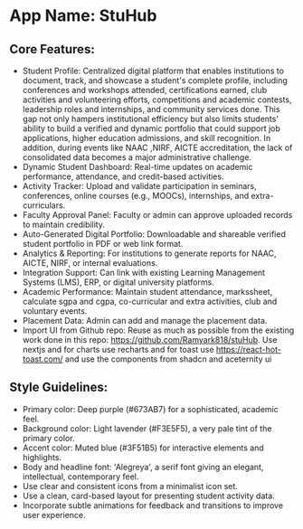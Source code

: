 # **App Name**: StuHub

## Core Features:

- Student Profile: Centralized digital platform that enables institutions to document, track, and showcase a student's complete profile, including conferences and workshops attended, certifications earned, club activities and volunteering efforts, competitions and academic contests, leadership roles and internships, and community services done. This gap not only hampers institutional efficiency but also limits students' ability to build a verified and dynamic portfolio that could support job applications, higher education admissions, and skill recognition. In addition, during events like NAAC ,NIRF, AICTE accreditation, the lack of consolidated data becomes a major administrative challenge.
- Dynamic Student Dashboard: Real-time updates on academic performance, attendance, and credit-based activities.
- Activity Tracker: Upload and validate participation in seminars, conferences, online courses (e.g., MOOCs), internships, and extra-curriculars.
- Faculty Approval Panel: Faculty or admin can approve uploaded records to maintain credibility.
- Auto-Generated Digital Portfolio: Downloadable and shareable verified student portfolio in PDF or web link format.
- Analytics & Reporting: For institutions to generate reports for NAAC, AICTE, NIRF, or internal evaluations.
- Integration Support: Can link with existing Learning Management Systems (LMS), ERP, or digital university platforms.
- Academic Performance: Maintain student attendance, markssheet, calculate sgpa and cgpa, co-curricular and extra activities, club and voluntary events.
- Placement Data: Admin can add and manage the placement data.
- Import UI from Github repo: Reuse as much as possible from the existing work done in this repo: https://github.com/Ramyark818/stuHub.  Use nextjs and for charts use recharts and for toast use https://react-hot-toast.com/ and use the components from shadcn and aceternity ui

## Style Guidelines:

- Primary color: Deep purple (#673AB7) for a sophisticated, academic feel.
- Background color: Light lavender (#F3E5F5), a very pale tint of the primary color.
- Accent color: Muted blue (#3F51B5) for interactive elements and highlights.
- Body and headline font: 'Alegreya', a serif font giving an elegant, intellectual, contemporary feel.
- Use clear and consistent icons from a minimalist icon set.
- Use a clean, card-based layout for presenting student activity data.
- Incorporate subtle animations for feedback and transitions to improve user experience.